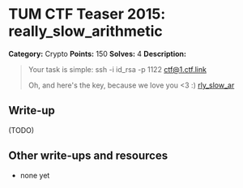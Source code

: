 # TUM CTF Teaser 2015: really_slow_arithmetic

**Category:** Crypto
**Points:** 150
**Solves:** 4
**Description:**

> Your task is simple: ssh -i id_rsa -p 1122 ctf@1.ctf.link
> 
> Oh, and here's the key, because we love you <3 :)
> [rly_slow_ar](rly_slow_ar)


## Write-up

(TODO)

## Other write-ups and resources

* none yet
